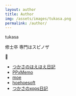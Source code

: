 ```yaml
---
layout: author
title: Author
img: /assets/images/tukasa.png
permalink: /author/
---
```

tukasa

修士卒
専門はスピノザ

:balloon:
- [つかさのほえほえ日記](http://hoehoetukasa.blogspot.com/)
- [PPxMemo](https://tukasa.github.io/ppxmemo/)
- [moe](https://tukasa.github.io/moe/)
- [hoehoesoft](https://sites.google.com/site/hoehoesoft2/)
- [つかさのxops日記](http://xopstukasa.blogspot.com/)
